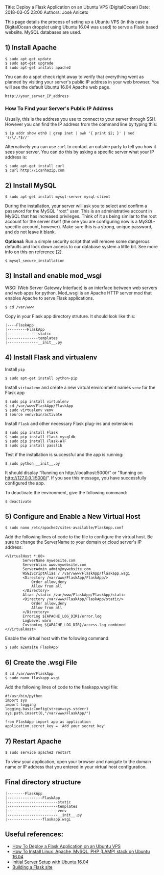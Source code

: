 Title: Deploy a Flask Application on an Ubuntu VPS (DigitalOcean)
Date: 2018-03-05 23:00 
Authors: José Aniceto


This page details the process of seting up a Ubuntu VPS (in this case a DigitalOcean dropplet using Ubuntu 16.04 was used) to serve a Flask based websiite. MySQL databases are used.


## 1) Install Apache
```
$ sudo apt-get update
$ sudo apt-get upgrade
$ sudo apt-get install apache2
```

You can do a spot check right away to verify that everything went as planned by visiting your server's public IP address in your web browser. You will see the default Ubuntu 16.04 Apache web page.
```
http://your_server_IP_address
```

### How To Find your Server's Public IP Address
Usually, this is the address you use to connect to your server through SSH. However you can find the IP address from the command line by typing this:
```
$ ip addr show eth0 | grep inet | awk '{ print $2; }' | sed 's/\/.*$//'
```

Alternatively you can use `curl` to contact an outside party to tell you how it sees your server. You can do this by asking a specific server what your IP address is:
```
$ sudo apt-get install curl
$ curl http://icanhazip.com
```

## 2) Install MySQL
```
$ sudo apt-get install mysql-server mysql-client
```
During the installation, your server will ask you to select and confirm a password for the MySQL "root" user. This is an administrative account in MySQL that has increased privileges. Think of it as being similar to the root account for the server itself (the one you are configuring now is a MySQL-specific account, however). Make sure this is a strong, unique password, and do not leave it blank.

**Optional:** Run a simple security script that will remove some dangerous defaults and lock down access to our database system a little bit. See more info on this on reference [2].
```
$ mysql_secure_installation
```

## 3) Install and enable mod_wsgi
WSGI (Web Server Gateway Interface) is an interface between web servers and web apps for python. Mod_wsgi is an Apache HTTP server mod that enables Apache to serve Flask applications.
```
$ cd /var/www
```
Copy in your Flask app directory struture. It should look like this:
```
|----FlaskApp
|---------FlaskApp
|--------------static
|--------------templates
|--------------__init__.py
```

## 4) Install Flask and virtualenv 
Install `pip`
```
$ sudo apt-get install python-pip 
```

Install `virtualenv` and create a new virtual environment names `venv` for the Flask app
```
$ sudo pip install virtualenv 
$ cd /var/www/FlaskApp/FlaskApp
$ sudo virtualenv venv
$ source venv/bin/activate 
```

Install `Flask` and other necessary Flask plug-ins and extensions
```
$ sudo pip install Flask 
$ sudo pip install flask-mysqldb
$ sudo pip install Flask-WTF
$ sudo pip install passlib
```

Test if the installation is successful and the app is running:
```
$ sudo python __init__.py 
```
It should display “Running on http://localhost:5000/” or "Running on http://127.0.0.1:5000/". If you see this message, you have successfully configured the app.

To deactivate the environment, give the following command:
```
$ deactivate
```

## 5) Configure and Enable a New Virtual Host
```
$ sudo nano /etc/apache2/sites-available/FlaskApp.conf
```

Add the following lines of code to the file to configure the virtual host. Be sure to change the ServerName to your domain or cloud server's IP address:

```
<VirtualHost *:80>
		ServerName mywebsite.com
		ServerAlias www.mywebsite.com
		ServerAdmin admin@mywebsite.com
		WSGIScriptAlias / /var/www/FlaskApp/flaskapp.wsgi
		<Directory /var/www/FlaskApp/FlaskApp/>
			Order allow,deny
			Allow from all
		</Directory>
		Alias /static /var/www/FlaskApp/FlaskApp/static
		<Directory /var/www/FlaskApp/FlaskApp/static/>
			Order allow,deny
			Allow from all
		</Directory>
		ErrorLog ${APACHE_LOG_DIR}/error.log
		LogLevel warn
		CustomLog ${APACHE_LOG_DIR}/access.log combined
</VirtualHost>
```

Enable the virtual host with the following command:
```
$ sudo a2ensite FlaskApp
```

## 6) Create the .wsgi File
```
$ cd /var/www/FlaskApp
$ sudo nano flaskapp.wsgi 
```

Add the following lines of code to the flaskapp.wsgi file:
```
#!/usr/bin/python
import sys
import logging
logging.basicConfig(stream=sys.stderr)
sys.path.insert(0,"/var/www/FlaskApp/")

from FlaskApp import app as application
application.secret_key = 'Add your secret key'
```

## 7) Restart Apache
```
$ sudo service apache2 restart 
```

To view your application, open your browser and navigate to the domain name or IP address that you entered in your virtual host configuration.

## Final directory structure
```
|--------FlaskApp
|----------------FlaskApp
|-----------------------static
|-----------------------templates
|-----------------------venv
|-----------------------__init__.py
|----------------flaskapp.wsgi
```

## Useful references:
* [How To Deploy a Flask Application on an Ubuntu VPS](https://www.digitalocean.com/community/tutorials/how-to-deploy-a-flask-application-on-an-ubuntu-vps)
* [How To Install Linux, Apache, MySQL, PHP (LAMP) stack on Ubuntu 16.04](https://www.digitalocean.com/community/tutorials/how-to-install-linux-apache-mysql-php-lamp-stack-on-ubuntu-16-04)
* [Initial Server Setup with Ubuntu 16.04](https://www.digitalocean.com/community/tutorials/initial-server-setup-with-ubuntu-16-04)
* [Building a Flask site](flask.html)
